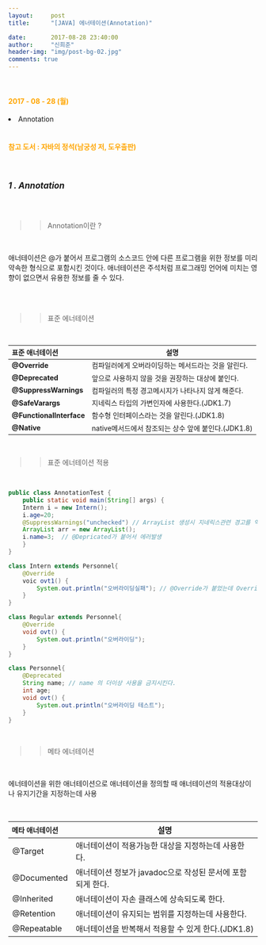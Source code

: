 ```yaml
---
layout:     post
title:      "[JAVA] 에너테이션(Annotation)"

date:       2017-08-28 23:40:00
author:     "신희준"
header-img: "img/post-bg-02.jpg"
comments: true
---
```

<br>
<H4 style ="font-weight:bold; color : orange">2017 - 08 - 28 (월)</H4>

<li>Annotation</li>


<br>
<H4 style ="font-weight:bold; color:orange;">참고 도서 : 자바의 정석(남궁성 저, 도우출판)</H4>
<br>

<h5 style = "font-size: 17px; font-weight : bold;">1 . Annotation</h5>
<br>

>>Annotation이란 ?

<br>
<p>
애너테이션은 @가 붙어서 프로그램의 소스코드 안에 다른 프로그램을 위한 정보를 미리 약속한 형식으로 포함시킨 것이다. 애너테이션은 주석처럼 프로그래밍 언어에 미치는 영향이 없으면서 유용한 정보를 줄 수 있다.
</p>
<br>
<br>

>>표준 에너테이션

<br>
<table style="font-size:14px;">
  <thead>
    <tr>
      <th style="text-align: left">표준 애너테이션</th>
      <th style="text-align: left"><center>설명</center></th>
    </tr>
  </thead>
  <tbody>
    <tr>
      <td style="text-align: left"><strong>@Override</strong></td>
      <td style="text-align: left">컴파일러에게 오버라이딩하는 메서드라는 것을 알린다.</td>
    </tr>
    <tr>
      <td style="text-align: left"><strong>@Deprecated</strong></td>
      <td style="text-align: left">앞으로 사용하지 않을 것을 권장하는 대상에 붙인다.</td>
    </tr>
    <tr>
      <td style="text-align: left"><strong>@SuppressWarnings</strong></td>
      <td style="text-align: left">컴파일러의 특정 경고메시지가 나타나지 않게 해준다.</td>
    </tr>
    <tr>
      <td style="text-align: left"><strong>@SafeVarargs</strong></td>
      <td style="text-align: left">지네릭스 타입의 가변인자에 사용한다.(JDK1.7)</td>
    </tr>
    <tr>
      <td style="text-align: left"><strong>@FunctionalInterface</strong></td>
      <td style="text-align: left">함수형 인터페이스라는 것을 알린다.(JDK1.8)</td>
    </tr>
    <tr>
      <td style="text-align: left"><strong>@Native</strong></td>
      <td style="text-align: left">native메서드에서 참조되는 상수 앞에 붙인다.(JDK1.8)</td>
    </tr>
  </tbody>
</table>


<br>

>> 표준 에너테이션 적용

<br>

~~~java
public class AnnotationTest {
	public static void main(String[] args) {
	Intern i = new Intern();
	i.age=20;
	@SuppressWarnings("unchecked") // ArrayList 생성시 지네릭스관련 경고를 억제한다.
	ArrayList arr = new ArrayList();
	i.name=3;  // @Depricated가 붙어서 에러발생
	}
}

class Intern extends Personnel{
	@Override
	voic ovt1() {
		System.out.println("오버라이딩실패"); // @Override가 붙었는데 Override 시 메서드명이 다를 경우 에러를 표시한다.
	}
}

class Regular extends Personnel{
	@Override
	void ovt() {
		System.out.println("오버라이딩");
	}
}

class Personnel{
	@Deprecated
	String name; // name 의 더이상 사용을 금지시킨다.
	int age;
	void ovt() {
		System.out.println("오버라이딩 테스트");
	}
}
~~~

<br>

>>메타 에너테이션

<br>
<p>에너테이션을 위한 애너테이션으로 애너테이션을 정의할 때 애너테이션의 적용대상이나 유지기간을 지정하는데 사용</p>

<br>


<table>
  <thead>
    <tr>
      <th style="text-align: left; font-size:14px;">메타 애너테이션</th>
      <th style="text-align: left"><center>설명</center></th>
    </tr>
  </thead>
  <tbody>
    <tr>
      <td style="text-align: left">@Target</td>
      <td style="text-align: left">애너테이션이 적용가능한 대상을 지정하는데 사용한다.</td>
    </tr>
    <tr>
      <td style="text-align: left">@Documented</td>
      <td style="text-align: left">애너테이션 정보가 javadoc으로 작성된 문서에 포함되게 한다.</td>
    </tr>
    <tr>
      <td style="text-align: left">@Inherited</td>
      <td style="text-align: left">애너테이션이 자손 클래스에 상속되도록 한다.</td>
    </tr>
    <tr>
      <td style="text-align: left">@Retention</td>
      <td style="text-align: left">애너테이션이 유지되는 범위를 지정하는데 사용한다.</td>
    </tr>
    <tr>
      <td style="text-align: left">@Repeatable</td>
      <td style="text-align: left">애너테이션을 반복해서 적용할 수 있게 한다.(JDK1.8)</td>
    </tr>
  </tbody>
</table>

<br><br>
